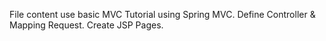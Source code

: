File content use basic MVC Tutorial using Spring MVC.
Define Controller & Mapping Request.
Create JSP Pages.
